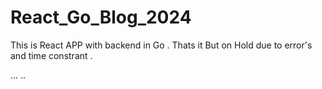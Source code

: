 # React_Go_Blog_2024
This is React APP with backend in Go . Thats it
But on Hold due to error's and time constrant .


... ..

